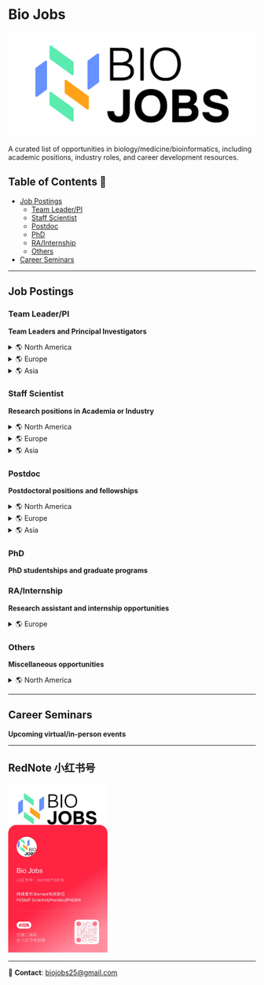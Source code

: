 # Bio Jobs

[![Bio Jobs Header](./figs/BioJobs.svg)](https://www.xiaohongshu.com/user/profile/669ab586000000000b032fa1?xsec_token=YB7hUMe2ZuR_hSg6S0gpx-RIj6RDHVHm84jOoNc-TOqmY=&xsec_source=app_share&xhsshare=CopyLink&appuid=669ab586000000000b032fa1&apptime=1744661962&share_id=298f2e5be8b847669a828090e5756daf)

A curated list of opportunities in biology/medicine/bioinformatics, including academic positions, industry roles, and career development resources.

## Table of Contents 📑
- [Job Postings](#job-postings)
  - [Team Leader/PI](#team-leaderpi)
  - [Staff Scientist](#staff-scientist)
  - [Postdoc](#postdoc)
  - [PhD](#phd)
  - [RA/Internship](#rainternship)
  - [Others](#others)
- [Career Seminars](#career-seminars)

---

## Job Postings

### Team Leader/PI
**Team Leaders and Principal Investigators**
<details>
<summary>🌎 North America</summary>

- 🇺🇸 [Arc Institute Core Investigator](https://arcinstitute.org/programs/core-investigators)  
- 🇨🇦 [PI in Biomedical Discovery Research, The Lunenfeld-Tanenbaum Research Institute (LTRI) of Sinai Health, University of Toronto](https://apply.interfolio.com/152420)  
- 🇨🇦 [PI positions in Population Health Data Science, The Lunenfeld-Tanenbaum Research Institute (LTRI) of Sinai Health, University of Toronto](https://apply.interfolio.com/152361)  
- 🇺🇸 [University of Utah Department of Human Genetics Open Search for Tenure-Track Faculty](https://utah.peopleadmin.com/postings/170913)  
- 🇺🇸 [Computational Genomics (together with Department of Bioinformatics)](https://utah.peopleadmin.com/postings/170449)  
- 🇺🇸 [Group leader in development of Instrumented Tissues and their application to inflammation and immunity, Chan Zuckerberg Biohub Chicago](https://job-boards.greenhouse.io/czbiohubchicago/jobs/4219891005)  
- 🇺🇸 [Tenure-track Assistant Professor in Bioengineering, UCLA](https://recruit.apo.ucla.edu/JPF09613)  
- 🇺🇸 [Faculty in virology, Northwestern Northwestern University Feinberg School of Medicine](https://jobs.sciencecareers.org/job/660580/faculty-position-in-virology/?TrackID=364650&utm_source=jobs&utm_medium=email&utm_campaign=email-careers-job-alert&BatchID=6165&JobAlertId=418793)  
- 🇺🇸 [Associate/Assistant Professor, Department of Biochemistry and Molecular Biology (BIO), Uniformed Services University of the Health Sciences](https://www.higheredjobs.com/details.cfm?JobCode=178874746)  
- 🇺🇸 [Faculty position at NIH](https://irp.nih.gov/careers/faculty-level-scientific-careers/stadtman-investigator-search-2024-2025)  
- 🇺🇸 [Neuroscience Faculty Position, St. Jude Children's Research Hospital](https://www.nature.com/naturecareers/job/12821303/neuroscience-faculty-position/?TrackID=29551&BatchID=527&JobAlertId=38023&cmpid=JBE_TL_20240809_jobtitle&utm_source=jbe&utm_medium=email&utm_campaign=JBE_TL_20240809_applynow_job2)  
- 🇺🇸 [UMass Biochem & Mol Biotech faculty](https://jobs.sciencecareers.org/job/659798/tenured-or-tenure-track-faculty-position/?TrackID=364650&BatchID=6140&JobAlertId=418793&cmpid=JBE_TL_20240801_jobtitle&utm_source=jbe&utm_medium=email&utm_campaign=JBE_TL_20240801_jobtitle_job3)  
- 🇺🇸 [UPenn Assistant Professor in Microbiology](https://jobs.sciencecareers.org/job/659879/faculty-positions-in-the-department-of-microbiology-assistant-rank/?TrackID=364650&BatchID=6140&JobAlertId=418793&cmpid=JBE_TL_20240801_jobtitle&utm_source=jbe&utm_medium=email&utm_campaign=JBE_TL_20240801_jobtitle_job2)  
- 🇺🇸 [Stanford Chemistry Assistant Professor](https://jobs.sciencecareers.org/job/659914/assistant-professor-in-chemistry-open-area-/?TrackID=364650&BatchID=6141&JobAlertId=418793&cmpid=JBE_TL_20240802_jobtitle&utm_source=jbe&utm_medium=email&utm_campaign=JBE_TL_20240802_jobtitle_job5)  
- 🇺🇸 [NYU Assistant/associate professor The Department of Biochemistry and Molecular Pharmacology](https://www.nature.com/naturecareers/job/12821162/assistant-associate-professor-new-york-university-grossman-school-of-medicine/?TrackID=29551&BatchID=522&JobAlertId=38023&cmpid=JBE_TL_20240804_jobtitle&utm_source=jbe&utm_medium=email&utm_campaign=JBE_TL_20240804_jobtitle_job2)  
- 🇺🇸 [UNC Faculty Open Rank The Department of Cell Biology & Physiology and the Neuroscience Center](https://jobs.sciencecareers.org/job/659916/open-rank/?TrackID=364650&BatchID=6142&JobAlertId=418793&cmpid=JBE_TL_20240803_jobtitle&utm_source=jbe&utm_medium=email&utm_campaign=JBE_TL_20240803_jobtitle_job2)  
- 🇺🇸 [Princeton faculty open rank in biological, chemical, physical, engineering and/or computational](https://www.nature.com/naturecareers/job/12821206/assistant-associate-or-full-professor-princeton-university/?TrackID=29551&BatchID=524&JobAlertId=38023&cmpid=JBE_TL_20240806_jobtitle&utm_source=jbe&utm_medium=email&utm_campaign=JBE_TL_20240806_jobtitle_job3)  
- 🇺🇸 [Assistant Professor - Human Evolutionary Biology - Integrative Biology, University of California, Berkeley](https://jobs.sciencecareers.org/job/659773/assistant-professor-human-evolutionary-biology-integrative-biology/?TrackID=364650&BatchID=6138&JobAlertId=418793&cmpid=JBE_TL_20240730_jobtitle&utm_source=jbe&utm_medium=email&utm_campaign=JBE_TL_20240730_jobtitle_job5)  
- 🇺🇸 [Biochemistry Faculty, Department of Biochemistry - Tenure Track, The UT Southwestern Medical Center](https://jobs.sciencecareers.org/job/659792/biochemistry-faculty-department-of-biochemistry-tenure-track/?TrackID=364650&BatchID=6138&JobAlertId=418793&cmpid=JBE_TL_20240730_jobtitle&utm_source=jbe&utm_medium=email&utm_campaign=JBE_TL_20240730_jobtitle_job2)  
- 🇺🇸 [Michigan Ann Arbor Assistant Professor: Molecular, Cellular & Developmental Biology](https://apply.interfolio.com/149762)    

</details>

<details>
<summary>🌎 Europe</summary>

- 🏴󠁧󠁢󠁥󠁮󠁧󠁿[Group Leader in Generative and Synthetic Genomics | Sanger Institute](https://sanger.wd103.myworkdayjobs.com/en-US/WellcomeSangerInstitute/job/Hinxton-Cambridgeshire/Group-Leader---Generative-and-Synthetic-Genomics_JR102799)

- 🏴󠁧󠁢󠁥󠁮󠁧󠁿[Protein Function Content Team Leader | EMBL-EBI](https://embl.wd103.myworkdayjobs.com/en-US/EMBL/job/Protein-Function-Content-Team-Leader_JR343)

- 🇨🇭 [Scientific Junior Group Leaders, Institute of Human Biology (IHB)](https://institutehumanbiology.com/about-the-ihb/careers/scientific-junior-group-leaders/)  
- 🇳🇱 [Tenure-track Principal Investigator position – Hubrecht Institute – Utrecht](https://www.hubrecht.eu/job/tenure-track-principal-investigator-position-hubrecht-institute-utrecht/)  
- 🇬🇧 [Lecturer in developmental, cell or stem cell biology, King's College London](https://my.corehr.com/pls/coreportal_kclp/erq_jobspec_version_4.display_form?p_company=1&p_internal_external=E&p_display_in_irish=N&p_process_type=&p_applicant_no=&p_form_profile_detail=&p_display_apply_ind=Y&p_refresh_search=Y&p_recruitment_id=095025)  
- 🇬🇧 [Two Group Leaders in human developmental biology, Cambridge University Gurdon Institute](https://www.jobs.cam.ac.uk/job/47789/)  
- 🇬🇧 [Group Leader in Stem Cell Science, Cambridge University](https://www.jobs.cam.ac.uk/job/48231/)  
- 🇸🇪 [Group Leader, Karolinska Institutet](https://ki.varbi.com/en/what:job/jobID:741513/type:job/where:4/apply:1)  
- 🇨🇭 [Assistant professor for SNSF Starting Grant in Biochemistry, University of Zurich](https://jobs.uzh.ch/job-vacancies/assistant-professor-for-snsf-starting-grant-in-biochemistry/0d4d925e-5720-486c-bd97-00b26d7d6f32)

</details>

<details>
<summary>🌎 Asia</summary>

- 🇨🇳 [国家生物信息中心招聘](https://mp.weixin.qq.com/s/ZptulehQ19ADe1_5goiNkw)  
- 🇨🇳 [中国科学院杭州医学研究所诚招PI](./files/中科院杭州医学.pdf)  
- 🇨🇳 [深圳大学青年科学家论坛](./files/深圳大学.jpeg)  
- 🇨🇳 [复旦大学药学院UCSF招聘宣讲会](https://mp.weixin.qq.com/s/U_cx9ELW2oUID6ndEVlaaA)  
- 🇨🇳 [上交全球健康学院诚招PI](./files/上交全球健康学院.jpg)  
- 🇭🇰 [Associate Professor / Assistant Professor in Medical Laboratory Science, The Hong Kong Polytechnic University](https://www.nature.com/naturecareers/job/12820674/associate-professor-assistant-professor-in-medical-laboratory-science/?TrackID=29551&BatchID=512&JobAlertId=38023&cmpid=JBE_TL_20240725_jobtitle&utm_source=jbe&utm_medium=email&utm_campaign=JBE_TL_20240725_jobtitle_job2)  
- 🇸🇬 [Nanyang Assistant/Associate Professorship (NAP), Nanyang Technological University (NTU)](https://www.nature.com/naturecareers/job/12820900/nanyang-assistant-associate-professorship-nap-/?TrackID=29551&BatchID=518&JobAlertId=38023&cmpid=JBE_TL_20240731_jobtitle&utm_source=jbe&utm_medium=email&utm_campaign=JBE_TL_20240731_jobtitle_job1) 

</details>

<!-- <details>
<summary>🌎 Oceania</summary>

</details> -->

### Staff Scientist
**Research positions in Academia or Industry**
<details>
<summary>🌎 North America</summary>

- 🇺🇸 [Principal Scientist, Biophysical Characterization at Merck](https://jobs.merck.com/us/en/job/R313622/Principal-Scientist-Biophysical-Characterization)  
- 🇺🇸 [AI/ML Engineers, AI/ML Phenomics Team at GSK](https://gsk.wd5.myworkdayjobs.com/GSKCareers/job/USA---California---San-Francisco/AI-ML-Engineer_405239)  
- 🇺🇸 [Staff Scientist (Research Lab Specialist Senior) at the University of Michigan Medical School](https://careers.umich.edu/job_detail/254332/research-lab-specialist-senior-brcf-proteomics-resource-facility)  
- 🇺🇸 [RNA Technology Scientist, Verve Therapeutics](https://www.linkedin.com/jobs/view/3977998423/)  
- 🇺🇸 [Senior Computational Biologist, Merck Sharp & Dohme](https://msd.wd5.myworkdayjobs.com/SearchJobs/job/USA---Massachusetts---Cambridge-320-Bent-Street/Senior-Computational-Biologist_R303307-1)  
- 🇺🇸 [Research Associate I-III Services, Active Motif](https://activemotif.isolvedhire.com/jobs/1117173.html)  
- 🇺🇸 [Bioinformatics Scientist, Active Motif](https://activemotif.isolvedhire.com/jobs/1183311.html)  
- 🇺🇸 [Computational Cancer Biologist, Shennon Biotechnologies](https://boards.greenhouse.io/shennonbiotechnologies/jobs/4067332007)  
- 🇺🇸 [Research Associate/Data Analyst, Department of Oral Health Policy and Epidemiology (OHPE) at the Harvard School of Dental Medicine (HSDM)](https://academicpositions.harvard.edu/postings/13757)  
- 🇺🇸 [UCLA Academic Administrator III Associate Director of Computational Biology and Neuroscience Programs](https://jobs.sciencecareers.org/job/658614/academic-administrator-iii-associate-director-of-computational-biology-and-neuroscience-programs/?TrackID=364650&BatchID=6085&JobAlertId=418793&cmpid=JBE_TL_20240606_jobtitle&utm_source=jbe&utm_medium=email&utm_campaign=JBE_TL_20240606_applynow_job1)  

</details>

<details>
<summary>🌎 Europe</summary>

- 🇬🇧 [Cambridge University Senior Research Technician](https://www.jobs.cam.ac.uk/job/48353/)  
- 🇬🇧 [Senior Scientist with experience in immunology, GSK](https://jobs.gsk.com/en-gb/jobs/404547?lang=en-us&previousLocale=en-GB)  
- 🇬🇧 [Principal Laboratory Research Scientist, Francis Crick Institute](https://www.crick.ac.uk/careers-study/vacancies/2024-09-02-principal-laboratory-research-scientist)  
- 🇬🇧 [Scientist II – Project Immunology (Full Time - Permanent), Mestag Therapeutics](./FT%20Permanent%20JD%20Scientist%20II%20Immunology-%20Final.pdf)  
- 🇬🇧 [Research Assistant/Research Associate, Department of Pathology at University of Cambridge](./ResearchAssistant_ResearchAssociate_Aug2024_v3.pdf)  
- 🇬🇧 [Senior Research Associates - Bioinformatician Team, Institute of Metabolic Science – Metabolic Research Laboratories (IMS-MRL) at University of Cambridge](https://www.nature.com/naturecareers/job/12820129/senior-research-associates-x-3-bioinformatician-team/)  
- 🇬🇧 [Senior Bioinformatician, Wellcome Sanger Institute](https://www.linkedin.com/posts/open-targets_were-recruiting-activity-7206962029331365889-iTvG/?utm_source=share&utm_medium=member_ios)  
- 🇬🇧 [Scientist II Immunology, Mestag Therapeutics](https://www.linkedin.com/jobs/view/3966557275/?alternateChannel=search&refId=UrF1Y1LCuZ4P5LrtqpcGwg%3D%3D&trackingId=cChmwhg%2FSB7G3QMAIDbP%2FQ%3D%3D)  
- 🇬🇧 [Bioinformatician (Fixed Term), Milner Therapeutics Institute (MTI) at University of Cambridge](https://www.jobs.cam.ac.uk/job/47209/)  
- 🇬🇧 [Senior Research Associate (Single Cell/Transcriptomics Senior Bioinformatician), Cambridge University Institute of Metabolic Science – Metabolic Research Laboratories (IMS-MRL)](https://www.nature.com/naturecareers/job/12819739/senior-research-associate-single-cell-transcriptomics-senior-bioinformatician-/?TrackID=29551&BatchID=488&JobAlertId=38023&cmpid=JBE_TL_20240701_jobtitle&utm_source=jbe&utm_medium=email&utm_campaign=JBE_TL_20240701_jobtitle_job1)  
- 🇬🇧 [Lecturer in Metabolic Biochemistry, University of Reading](https://www.jobs.ac.uk/job/DIC416/lecturer-in-metabolic-biochemistry)  
- 🇬🇧 [Departmental Lecturer in Engineering Biology (Control Engineering), University of Oxford - Department of Engineering Science](https://www.jobs.ac.uk/job/DIC940/departmental-lecturer-in-engineering-biology-control-engineering)  
- 🇫🇷 [INSERM - U1312 BRIC Call for applications- junior and senior scientists](https://www.nature.com/naturecareers/job/12818576/call-for-applications-junior-and-senior-scientists/?TrackID=29551&BatchID=456&JobAlertId=38023&cmpid=JBE_TL_20240529_jobtitle&utm_source=jbe&utm_medium=email&utm_campaign=JBE_TL_20240529_applynow_job1)  
- 🇩🇪 [Max Planck Institute for Biology of Ageing (MPIAGE) Bioinformatician (m/f/div)](https://www.nature.com/naturecareers/job/12818607/bioinformatician-m-f-div-/?TrackID=29551&BatchID=457&JobAlertId=38023&cmpid=JBE_TL_20240530_jobtitle&utm_source=jbe&utm_medium=email&utm_campaign=JBE_TL_20240530_applynow_job2)  

</details>

<details>
<summary>🌎 Asia</summary>

- 🇨🇳 [浙大医学院附属第一医院苏殿三课题组](https://mp.weixin.qq.com/s/F8Qz9xRCS-dgaZxvtMh6VQ)  
- 🇨🇳 [Data Scientist | 百济神州 | 从文献、新闻、patent里挖药物靶点](https://app.mokahr.com/recommendation-recruitment/beigene/98936?recommendCode=NTA1Myk&single=true#/job/bece1a2d-7c69-4d1f-93cd-4e5b78c0819b)  

</details>

<!-- <details>
<summary>🌎 Oceania</summary>

</details> -->

### Postdoc
**Postdoctoral positions and fellowships**
<details>
<summary>🌎 North America</summary>

- 🇺🇸 [Postdoc, Grad student at Wu Tsai Neurosciences Institute, Stanford University](./fanglab.jpg)  
- 🇺🇸 [Postdoctoral at Stanford Medicine focusing on tumor-infiltrating lymphocyte (TIL) therapies for melanoma](https://postdocs.stanford.edu/prospective/opportunities/open-postdoctoral-position-faculty-mentor-allison-betof-warner)  
- 🇺🇸 [Postdoctoral Positions in Biomicrofluidics & Spatial Transcriptomics, Chemistry & Institute for Genomic Biology, University of Illinois](https://hanlab.scs.illinois.edu/1615-2/)  
- 🇺🇸 [MD Anderson TRIUMPH postdoc fellowship](https://www.mdanderson.org/education-training/research-training/postdoctoral-training/postdoctoral-fellowships/cprit-triumph-program.html)  
- 🇺🇸 [Postdoctoral researchers in AI Modeling and Earth System Science, Digital Agricultural Group at the University of Minnesota – Twin Cities](https://umn-digitalag.com/join-us/)  
- 🇺🇸 [Postdoctoral in Computational Biology, Broad Institute of Harvard and MIT](https://docs.google.com/document/d/1R5kSSUX4A3x0CZYsTUdUtxPJYHRwZ04SIl5G06_MrlQ/preview)  
- 🇺🇸 [Postdoctoral Research Fellow Position in Bacterial Pathogenesis](https://www.uth.edu/postdocs/open-postdoc-positions.htm#d8935ee4-b008-4d84-aef5-457cd5d0b301)  
- 🇺🇸 [Postdoc in High-Dimensional Statistics/Computational Biology, Harvard T.H. Chan School of Public Health](https://academicpositions.harvard.edu/postings/13972)  
- 🇺🇸 [Multiple Postdoctoral Research Fellows and Research Associates in the areas of foundation AI, Harvard Medical School](https://zitniklab.hms.harvard.edu/jobs/)  
- 🇺🇸 [Postdoc in Biostatistics and Epidemiology – Center for Tuberculosis Institute for Global Health Sciences (IGHS), UC San Francisco](./Center%20for%20TB%20Postdoc.pdf)  
- 🇺🇸 [Postdoc position in systems biology, Chan Zuckerberg Biohub Chicago](./CZ_Postdoc_Son_v4.pdf)  
- 🇺🇸 [✨UCSF postdoc in single-cell and organoid perturbations✨](https://opportunities.ucsf.edu/content/open-postdoctoral-position-human-organoids-and-single-cell-multiomics-university-california)  
- 🇺🇸 [✨UCSF postdoc in single-cell and spatial data analysis✨](https://opportunities.ucsf.edu/content/open-postdoctoral-position-computational-analyses-single-cell-multiomic-and-spatial-data)  
- 🇺🇸 [Postdoc, Qing Yi group, Weill Cornell Medicine](Qing_Yi_postdoc.pdf)  
- 🇺🇸 [Research Fellow in Machine Learning and Protein Design, Biogen, Cambridge, MA](https://www.linkedin.com/jobs/view/3973364853/)  
- 🇺🇸 [Novartis Data Science Innovation Postdoctoral Fellow: Cardiac AI](https://novartis.wd3.myworkdayjobs.com/es/Novartis_Careers/job/Cambridge-USA/Data-Science-Innovation-Postdoctoral-Fellow--Cardiac-AI_REQ-10014140)  
- 🇺🇸 [Post Doctoral Researcher, Data Science – Artificial Intelligence for Computer Vision, Johnson & Johnson Innovative Medicine (J&J IM)](https://jobs.jnj.com/en/jobs/2406195057w/post-doctoral-researcher-data-science-artificial-intelligence-for-computer-vision/)  
- 🇨🇦 [Postdoctoral Research Program (PRP), Natural Resources Canada](https://nrcan-rncan.hiringplatform.ca/processes/6355-postdoctoral-research-program-prp?locale=en)  

</details>

<details>
<summary>🌎 Europe</summary>

- 🏴󠁧󠁢󠁳󠁣󠁴󠁿[Postdoctoral Research Fellow in Pathogen Genomics | Professor Deborah Williamson and Professor Matt Holden | School of Medicine, University of St Andrews](https://www.jobs.ac.uk/job/DMR693/research-fellow-ar3117sb)

- 🇬🇧[Postdoctoral Fellow in early detection, cancer genomics and long-read sequencing data analysis | Cortes-Ciriano group | EMBL-EBI](https://embl.wd103.myworkdayjobs.com/en-US/EMBL/job/Postdoctoral-Fellow_JR351)

- 🇬🇧 [ARISE2 - MSCA-funded postdoctoral fellowship programme at EMBL](https://www.embl.org/training/arise2/)  
- 🇬🇧 [Postdoctoral Fellow - In situ structural biology, AZ Cambridge](https://careers.astrazeneca.com/job/cambridge/postdoctoral-fellow-in-situ-structural-biology-of-sarm1/7684/69550666720)  
- 🇬🇧 [UCL Research Assistant / Research Fellow in Neuroembryology](https://www.ucl.ac.uk/work-at-ucl/search-ucl-jobs/details?nPostingId=9940&nPostingTargetId=25580&id=Q1KFK026203F3VBQBLO8M8M07&LG=UK&languageSelect=UK&mask=ext)  
- 🇬🇧 [Research Associate in Engineering Biology for Magnetic Control, The University of Edinburgh](https://www.jobs.ac.uk/job/DIW367/research-associate-in-engineering-biology-for-magnetic-control)  
- 🇬🇧 [Research Fellow/Associate, Imperial College London, Bezos Centre for Sustainable Protein](https://www.jobs.ac.uk/job/DIW113/research-fellow-associate)  
- 🇬🇧 [Senior Postdoctoral Scientist for Synthetic Biologics, Rosalind Franklin Institute](https://www.jobs.ac.uk/job/DIM824/senior-postdoctoral-scientist-for-synthetic-biologics-10334)  
- 🇩🇰 [Fully funded Postdoc position in Neurobiology, Aarhus University](https://www.nature.com/naturecareers/job/12819840/fully-funded-postdoc-position-in-neurobiology/)  
- 🇩🇪 [Postdoctoral Fellow, Systems Genetics and Precision Health, EMBL Heidelberg](https://www.embl.org/jobs/position/HD02665)  
- 🇫🇷 [Postdoctoral Opportunity in Protein Function Prediction at Sorbonne Université](./Postdoctoral%20Opportunity%20in%20Protein%20Function%20Prediction%20at%20Sorbonne%20Université.pdf)  
- 🇫🇷 [Postdoctoral Organic/Medicinal Chemist at EMBL Grenoble](https://www.embl.org/jobs/position/GR00232)  
- 🇨🇭 [Data Science Innovation Fellow](https://www.novartis.com/careers/career-search/job/details/req-10013704-data-science-innovation-fellow)  
- 🏴󠁧󠁢󠁳󠁣󠁴󠁿 [Postdoctoral Research Scientist - Tumour Microenvironment and Cancer Metabolism, CRUK Scotland Institute](https://www.jobs.ac.uk/job/DJN000/postdoctoral-research-scientist-tumour-microenvironment-and-cancer-metabolism?uuid=21acce29-6997-11ef-aadc-027e9b1da9c1&campaign=jbe20240903&source=jbe)  
- 🏴󠁧󠁢󠁥󠁮󠁧󠁿 [EMBL-EBI/Sanger postdoctoral fellowship (ESPOD)](https://www.ebi.ac.uk/research/postdocs/espods)  

</details>

<details>
<summary>🌎 Asia</summary>

- 🇨🇳 [上交全球健康学院诚招博士后](上交全球健康学院.jpg)  
- 🇸🇬 [Research Fellow / Clinical Research Fellow in Myopia, National University of Singapore](https://www.mycareersfuture.gov.sg/job/sciences/research-fellow-national-university-singapore-bc3fcc769e0ff77c5a7eead7373c7cf8?source=MCF&event=Search)  
- 🇸🇬 [Research Fellow in Visual Neurosciences, National University of Singapore](https://www.mycareersfuture.gov.sg/job/sciences/research-fellow-national-university-singapore-0cf0fb27e1631f1bcbdd11eade3a6bfd?source=MCF&event=Search)  
- 🇭🇰 [AI for Computational Biology Postdoc, Department of Computer Science at University of Hong Kong](https://mp.weixin.qq.com/s/CjCxol6_q5KwSECZUr_p8Q)  

</details>

<!-- <details>
<summary>🌎 Oceania</summary>

</details> -->

### PhD
**PhD studentships and graduate programs**
<!-- <details>
<summary>🌎 North America</summary>

</details>

<details>
<summary>🌎 Europe</summary>

</details>

<details>
<summary>🌎 Asia</summary>

</details>

<details>
<summary>🌎 Oceania</summary>

</details> -->

### RA/Internship
**Research assistant and internship opportunities**
<!-- <details>
<summary>🌎 North America</summary>

</details> -->

<details>
<summary>🌎 Europe</summary>

🇩🇪🇬🇧🇫🇷🇪🇸🇮🇹[EMBL TechDev Internship Programme](https://embl.wd103.myworkdayjobs.com/en-US/EMBL/job/EMBL-TechDev-Internships_JR1401)

</details>

<!-- <details>
<summary>🌎 Asia</summary>

</details> -->

<!-- <details>
<summary>🌎 Oceania</summary>

</details> -->

### Others
**Miscellaneous opportunities**
<details>
<summary>🌎 North America</summary>

🇺🇸[Associate or Senior Editor | Nature Genetics and Nature Communication](https://www.nature.com/naturecareers/job/12838754/associate-or-senior-editor-nature-genetics-and-nature-communication/?TrackID=27704&BatchID=773&JobAlertId=35682&cmpid=JBE_TL_20250412_jobtitle&utm_source=jbe&utm_medium=email&utm_campaign=JBE_TL_20250412_jobtitle_job1)

</details>

<!-- <details>
<summary>🌎 Europe</summary>

</details> -->

<!-- <details>
<summary>🌎 Asia</summary>

</details> -->

<!-- <details>
<summary>🌎 Oceania</summary>

</details> -->

---

## Career Seminars
**Upcoming virtual/in-person events**

---

## RedNote 小红书号
<a href="https://www.xiaohongshu.com/user/profile/669ab586000000000b032fa1?xsec_token=YB7hUMe2ZuR_hSg6S0gpx-RIj6RDHVHm84jOoNc-TOqmY=&xsec_source=app_share&xhsshare=CopyLink&appuid=669ab586000000000b032fa1&apptime=1744661962&share_id=298f2e5be8b847669a828090e5756daf">
<img src="./figs/Rednote.JPG" width="40%" />
</a>

---

📧 **Contact**: [biojobs25@gmail.com](mailto:biojobs25@gmail.com)